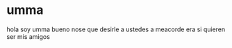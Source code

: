 umma
====

hola soy umma  bueno nose que desirle a ustedes a meacorde era si quieren ser mis amigos

